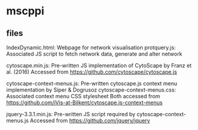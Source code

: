 # mscppi

## files
IndexDynamic.html: Webpage for network visualisation
protquery.js: Associated JS script to fetch network data, generate and alter network

cytoscape.min.js: Pre-written JS implementation of CytoScape by Franz et al. (2016) 
Accessed from https://github.com/cytoscape/cytoscape.js

cytoscape-context-menus.js: Pre-written cytoscape.js context menu implementation by Siper & Dogrusoz
cytoscape-context-menus.css: Associated context menu CSS stylesheet
Both accessed from https://github.com/iVis-at-Bilkent/cytoscape.js-context-menus

jquery-3.3.1.min.js: Pre-written JS script required by cytoscape-context-menus.js
Accessed from https://github.com/jquery/jquery
